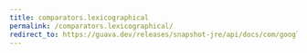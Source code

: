 ```yaml
---
title: comparators.lexicographical
permalink: /comparators.lexicographical/
redirect_to: https://guava.dev/releases/snapshot-jre/api/docs/com/google/common/collect/Comparators.html#lexicographical-java.util.Comparator-
---
```

